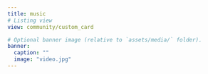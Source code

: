 ```yaml
---
title: music
# Listing view
view: community/custom_card

# Optional banner image (relative to `assets/media/` folder).
banner:
  caption: ""
  image: "video.jpg"
---
```

